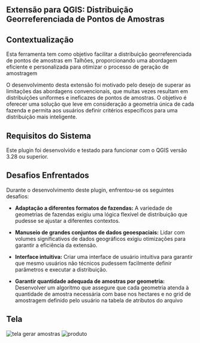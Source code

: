 ## Extensão para QGIS: Distribuição Georreferenciada de Pontos de Amostras

## Contextualização

Esta ferramenta  tem como objetivo facilitar a distribuição georreferenciada de pontos de amostras em Talhões, proporcionando uma abordagem eficiente e personalizada para otimizar o processo de geração de amostragem


O desenvolvimento desta extensão foi motivado pelo desejo de superar as limitações das abordagens convencionais, que muitas vezes resultam em distribuições uniformes e ineficazes de pontos de amostras. O objetivo é oferecer uma solução que leve em consideração a geometria única de cada fazenda e permita aos usuários definir critérios específicos para uma distribuição mais inteligente.


## Requisitos do Sistema

Este plugin foi desenvolvido e testado para funcionar com o QGIS versão 3.28 ou superior.
## Desafios Enfrentados

Durante o desenvolvimento deste plugin, enfrentou-se os seguintes desafios:

- **Adaptação a diferentes formatos de fazendas:** A variedade de geometrias de fazendas exigiu uma lógica flexível de distribuição que pudesse se ajustar a diferentes contextos.

- **Manuseio de grandes conjuntos de dados geoespaciais:** Lidar com volumes significativos de dados geográficos exigiu otimizações para garantir a eficiência da extensão.

- **Interface intuitiva:** Criar uma interface de usuário intuitiva para garantir que mesmo usuários não técnicos pudessem facilmente definir parâmetros e executar a distribuição.

- **Garantir quantidade adequada de amostras por geometria:** Desenvolver um algoritmo que assegure que cada geometria atenda à quantidade de amostra necessária com base nos hectares e no grid de amostragem definido pelo usuário na tabela de atributos do arquivo


## Tela 
![tela gerar amostras](https://github.com/SouzaVI/GERAR-AMOSTRAGEM/assets/98165012/8454c915-ec40-44bf-9f05-acf503f4c6f8)
![produto](https://github.com/SouzaVI/GERAR-AMOSTRAGEM/assets/98165012/0eb5439b-bd29-4a59-8bd9-3d92c82a1cfe)

